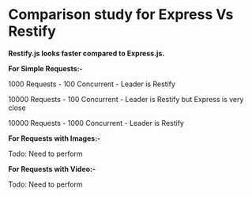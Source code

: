 # Comparison study for Express Vs Restify
**Restify.js looks faster compared to Express.js.**

**For Simple Requests:-**

1000 Requests - 100 Concurrent - Leader is Restify

10000 Requests - 100 Concurrent - Leader is Restify but Express is very close

10000 Requests - 1000 Concurrent - Leader is Restify



**For Requests with Images:-**

Todo: Need to perform

**For Requests with Video:-**

Todo: Need to perform
